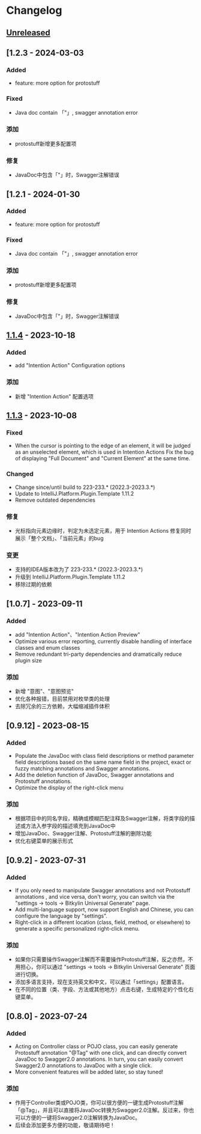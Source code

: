 <!-- Keep a Changelog guide -> https://keepachangelog.com -->

# Changelog

## [Unreleased]

## [1.2.3 - 2024-03-03

### Added

- feature: more option for protostuff

### Fixed

- Java doc contain 「"」, swagger annotation error

### 添加

- protostuff新增更多配置项

### 修复

- JavaDoc中包含「"」时，Swagger注解错误

## [1.2.1 - 2024-01-30

### Added

- feature: more option for protostuff

### Fixed

- Java doc contain 「"」, swagger annotation error

### 添加

- protostuff新增更多配置项

### 修复

- JavaDoc中包含「"」时，Swagger注解错误

## [1.1.4] - 2023-10-18

### Added

- add "Intention Action" Configuration options

### 添加

- 新增 "Intention Action" 配置选项

## [1.1.3] - 2023-10-08

### Fixed

- When the cursor is pointing to the edge of an element, it will be judged as an unselected element, which is used in Intention Actions Fix the bug of displaying "Full Document" and "Current Element" at the same time.

### Changed

- Change since/until build to 223-233.* (2022.3-2023.3.*)
- Update to IntelliJ.Platform.Plugin.Template 1.11.2
- Remove outdated dependencies

### 修复

- 光标指向元素边缘时，判定为未选定元素，用于 Intention Actions 修复同时展示「整个文档」、「当前元素」的bug

### 变更

- 支持的IDEA版本改为了 223-233.* (2022.3-2023.3.*)
- 升级到 IntelliJ.Platform.Plugin.Template 1.11.2
- 移除过期的依赖

## [1.0.7] - 2023-09-11

### Added

- add "Intention Action"、"Intention Action Preview"
- Optimize various error reporting, currently disable handling of interface classes and enum classes
- Remove redundant tri-party dependencies and dramatically reduce plugin size

### 添加

- 新增 "意图"、"意图预览"
- 优化各种报错，目前禁用对枚举类的处理
- 去除冗余的三方依赖，大幅缩减插件体积

## [0.9.12] - 2023-08-15

### Added

- Populate the JavaDoc with class field descriptions or method parameter field descriptions based on the same name field
  in the project, exact or fuzzy matching annotations and Swagger annotations.
- Add the deletion function of JavaDoc, Swagger annotations and Protostuff annotations.
- Optimize the display of the right-click menu

### 添加

- 根据项目中的同名字段，精确或模糊匹配注释及Swagger注解，将类字段的描述或方法入参字段的描述填充到JavaDoc中
- 增加JavaDoc、Swagger注解、Protostuff注解的删除功能
- 优化右键菜单的展示形式

## [0.9.2] - 2023-07-31

### Added

- If you only need to manipulate Swagger annotations and not Protostuff annotations , and vice versa, don't worry, you
  can switch via the "settings -> tools -> Bitkylin Universal Generate" page.
- Add multi-language support, now support English and Chinese, you can configure the language by "settings".
- Right-click in a different location (class, field, method, or elsewhere) to generate a specific personalized
  right-click menu.

### 添加

- 如果你只需要操作Swagger注解而不需要操作Protostuff注解，反之亦然，不用担心，你可以通过 "settings -> tools -> Bitkylin
  Universal Generate" 页面进行切换。
- 添加多语言支持，现在支持英文和中文，可以通过「settings」配置语言。
- 在不同的位置（类、字段、方法或其他地方）点击右键，生成特定的个性化右键菜单。

## [0.8.0] - 2023-07-24

### Added

- Acting on Controller class or POJO class, you can easily generate Protostuff annotation "@Tag" with one click, and can
  directly convert JavaDoc to Swagger2.0 annotations. In turn, you can easily convert Swagger2.0 annotations to JavaDoc
  with a single click.
- More convenient features will be added later, so stay tuned!

### 添加

- 作用于Controller类或POJO类，你可以很方便的一键生成Protostuff注解「@Tag」，并且可以直接将JavaDoc转换为Swagger2.0注解。反过来，你也可以方便的一键将Swagger2.0注解转换为JavaDoc。
- 后续会添加更多方便的功能，敬请期待吧！

[Unreleased]: https://github.com/bitkylin/bitkylin-universal-generate/compare/v1.2.3...main
[1.2.3]: https://github.com/bitkylin/bitkylin-universal-generate/compare/v1.2.1...v1.2.3
[1.2.1]: https://github.com/bitkylin/bitkylin-universal-generate/compare/v1.1.4...v1.2.1
[1.1.4]: https://github.com/bitkylin/bitkylin-universal-generate/compare/v1.1.3...v1.1.4
[1.1.3]: https://github.com/bitkylin/bitkylin-universal-generate/compare/v1.0.7...v1.1.3
